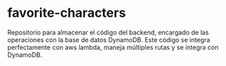 # favorite-characters

Repositorio para almacenar el código del backend, encargado de las operaciones con la base de datos DynamoDB. Este código se integra perfectamente con aws lambda, maneja múltiples rutas y se integra con DynamoDB.

